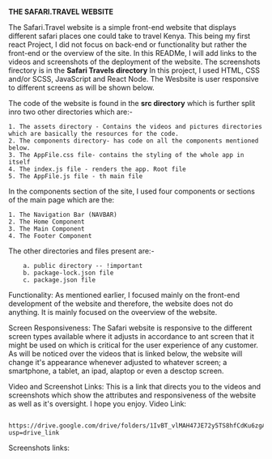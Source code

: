 **THE SAFARI.TRAVEL WEBSITE**

The Safari.Travel website is a simple front-end website that displays different safari places one could take to travel Kenya. This being my first react Project, I did not focus on back-end or functionality but rather the front-end or the overview of the site.
In this READMe, I will add links to the videos and screenshots of the deployment of the website. The screenshots firectory is in the **Safari Travels directory**
In this project, I used HTML, CSS and/or SCSS, JavaScript and React Node. The Wesbsite is user responsive to different screens as will be shown below.

The code of the website is found in the **src directory** which is further split inro two other directories which are:-

    1. The assets directory - Contains the videos and pictures directories which are basically the resources for the code.
    2. The components directory- has code on all the components mentioned below.
    3. The AppFile.css file- contains the styling of the whole app in itself
    4. The index.js file - renders the app. Root file
    5. The AppFile.js file - th main file
    
In the components section of the site, I used four components or sections of the main page which are the:


    1. The Navigation Bar (NAVBAR) 
    2. The Home Component
    3. The Main Component
    4. The Footer Component

The other directories and files present are:-

        a. public directory -- !important
        b. package-lock.json file
        c. package.json file

Functionality:
As mentioned earlier, I focused mainly on the front-end development of the website and therefore, the website does not do anything. It is mainly focused on the oveerview of the website.

Screen Responsiveness:
The Safari website is responsive to the different screen types available where it adjusts in accordance to ant screen that it might be used on which is critical for the user experience of any customer. As will be noticed over the videos that is linked below, the website will change it's appearance whenever adjusted to whatever screen;    a smartphone, a tablet, an  ipad, alaptop or even a desctop screen.

Video and Screenshot Links:
 This is a link that directs you to the videos and screenshots which show the attributes and responsiveness of the website as well as it's oversight. I hope you enjoy.
  Video Link:
         
         https://drive.google.com/drive/folders/1IvBT_vlMAH47JE72y5TS8hfCdKu6zgA_?usp=drive_link

  Screenshots links:

          
